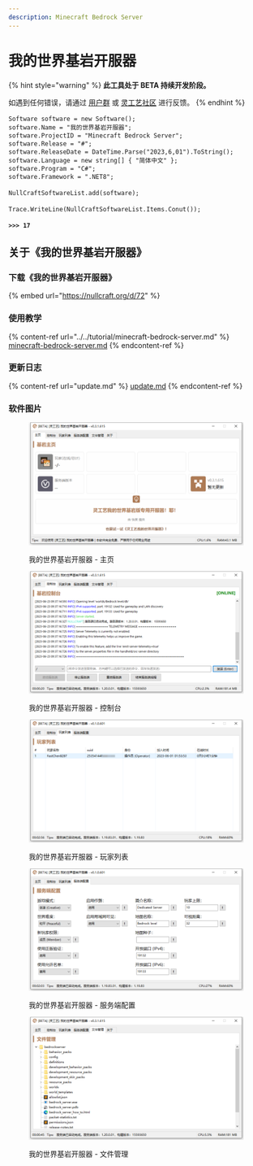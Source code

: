 ```yaml
---
description: Minecraft Bedrock Server
---
```


# 我的世界基岩开服器

{% hint style="warning" %}
**此工具处于 BETA 持续开发阶段。**

如遇到任何错误，请通过 [用户群](https://jq.qq.com/?_wv=1027\&k=A9YzWvbS) 或 [灵工艺社区](https://nullcraft.org/t/feedback) 进行反馈。
{% endhint %}

<pre class="language-csharp" data-title="Minecraft_Bedrock_Server.sln"><code class="lang-csharp">Software software = new Software();
software.Name = "我的世界基岩开服器";
software.ProjectID = "Minecraft Bedrock Server";
software.Release = "#";
software.ReleaseDate = DateTime.Parse("2023,6,01").ToString();
software.Language = new string[] { "简体中文" };
software.Program = "C#";
software.Framework = ".NET8";

NullCraftSoftwareList.add(software);

Trace.WriteLine(NullCraftSoftwareList.Items.Conut());

<strong>>>> 17
</strong></code></pre>

## 关于《我的世界基岩开服器》

### 下载《我的世界基岩开服器》

{% embed url="https://nullcraft.org/d/72" %}

### 使用教学

{% content-ref url="../../tutorial/minecraft-bedrock-server.md" %}
[minecraft-bedrock-server.md](../../tutorial/minecraft-bedrock-server.md)
{% endcontent-ref %}

### 更新日志

{% content-ref url="update.md" %}
[update.md](update.md)
{% endcontent-ref %}

### 软件图片

<figure><img src="../../.gitbook/assets/minecraft-bedrock-server_1.png" alt=""><figcaption><p>我的世界基岩开服器 - 主页</p></figcaption></figure>

<figure><img src="../../.gitbook/assets/minecraft-bedrock-server_2.png" alt=""><figcaption><p>我的世界基岩开服器 - 控制台</p></figcaption></figure>

<figure><img src="../../.gitbook/assets/minecraft-bedrock-server_3.png" alt=""><figcaption><p>我的世界基岩开服器 - 玩家列表</p></figcaption></figure>

<figure><img src="../../.gitbook/assets/minecraft-bedrock-server_4.png" alt=""><figcaption><p>我的世界基岩开服器 - 服务端配置</p></figcaption></figure>

<figure><img src="../../.gitbook/assets/minecraft-bedrock-server_5.png" alt=""><figcaption><p>我的世界基岩开服器 - 文件管理</p></figcaption></figure>
